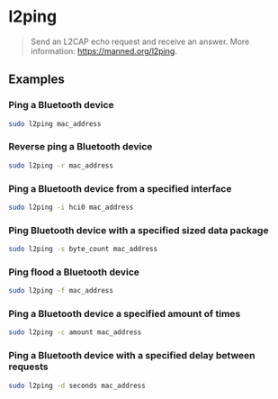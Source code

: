 # l2ping

> Send an L2CAP echo request and receive an answer. More information: <https://manned.org/l2ping>.

## Examples

### Ping a Bluetooth device

```bash
sudo l2ping mac_address
```

### Reverse ping a Bluetooth device

```bash
sudo l2ping -r mac_address
```

### Ping a Bluetooth device from a specified interface

```bash
sudo l2ping -i hci0 mac_address
```

### Ping Bluetooth device with a specified sized data package

```bash
sudo l2ping -s byte_count mac_address
```

### Ping flood a Bluetooth device

```bash
sudo l2ping -f mac_address
```

### Ping a Bluetooth device a specified amount of times

```bash
sudo l2ping -c amount mac_address
```

### Ping a Bluetooth device with a specified delay between requests

```bash
sudo l2ping -d seconds mac_address
```

